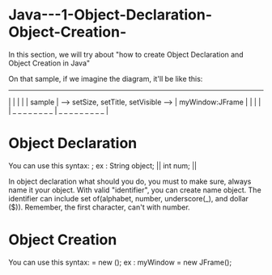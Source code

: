 # Java---1-Object-Declaration-Object-Creation-
In this section, we will try about "how to create Object Declaration and Object Creation in Java"

On that sample, if we imagine the diagram, it'll be like this:

 _ _ _ _ _ _ _ _                                                                   _ _ _ _ _ _ _ _ _ _ _ 
|              |                                                                   |                   |
|    sample    |      -->      setSize, setTitle, setVisible     -->               |  myWindow:JFrame  |
|              |                                                                   |                   |
 _ _ _ _ _ _ _ _                                                                   | _ _ _ _ _ _ _ _ _ |
 
 # Object Declaration
 You can use this syntax:
 <class name> <object name>;
 ex : String object; || int num; ||
 
 In object declaration what should you do, you must to make sure, always name it your object.
 With valid "identifier", you can create name object.
 The identifier can include set of(alphabet, number, underscore(_), and dollar ($)).
 Remember, the first character, can't with number.
 
 # Object Creation
 You can use this syntax:
 <object name> = new <class name>(<arguments>);
 ex : myWindow = new JFrame();

